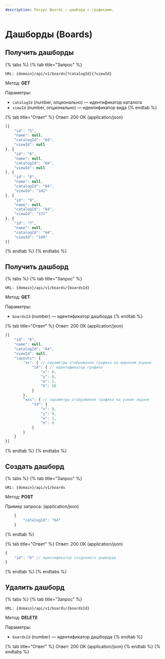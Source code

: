 ```yaml
---
description: Ресурс Boards — дашборд с графиками.
---
```


# Дашборды (Boards)

## Получить дашборды

{% tabs %}
{% tab title="Запрос" %}
```
URL: {domain}/api/v1/boards{?catalogId}{?viewId}
```

Метод: **GET**

Параметры:

* `catalogId` (number, опционально) — идентификатор каталога
* `viewId` (number, опционально) — идентификатор вида
{% endtab %}

{% tab title="Ответ" %}
Ответ: 200 OK (application/json)

```javascript
[{
    "id": "5",
    "name": null,
    "catalogId": "64",
    "viewId": null
}, {
    "id": "6",
    "name": null,
    "catalogId": "64",
    "viewId": null
}, {
    "id": "8",
    "name": null,
    "catalogId": "64",
    "viewId": "142"
}, {
    "id": "9",
    "name": null,
    "catalogId": "64",
    "viewId": "137"
}, {
    "id": "7",
    "name": null,
    "catalogId": "64",
    "viewId": "140"
}]
```
{% endtab %}
{% endtabs %}

## Получить дашборд

{% tabs %}
{% tab title="Запрос" %}
```
URL: {domain}/api/v1/boards/{boardsId}
```

Метод: **GET**

Параметры:

* `boardsId` (number) — идентификатор дашборда
{% endtab %}

{% tab title="Ответ" %}
Ответ: 200 OK (application/json)

```javascript
[{
    "id": "6",
    "name": null,
    "catalogId": "64",
    "viewId": null,
    "layouts": {
        "xs": { // параметры отображения графика на широком экране
            "14": { // идентификатор графика
                "x": 0,
                "y": 0,
                "w": 2,
                "h": 10
            }
        },
        "xxs": { // параметры отображения графика на узком экране
            "14": {
                "x": 0,
                "y": 0,
                "w": 1,
                "h": 4
            }
        }
    }
}]
```
{% endtab %}
{% endtabs %}

## Создать дашборд

{% tabs %}
{% tab title="Запрос" %}
```
URL: {domain}/api/v1/boards
```

Метод: **POST**

Пример запроса: (application/json)

```javascript
    {
        "catalogId": "64"
    }
```
{% endtab %}

{% tab title="Ответ" %}
Ответ: 200 OK (application/json)

```javascript
{
    "id": "6" // идентификатор созданного дашборда
}
```
{% endtab %}
{% endtabs %}

## Удалить дашборд

{% tabs %}
{% tab title="Запрос" %}
```
URL: {domain}/api/v1/boards/{boardsId}
```

Метод: **DELETE**

Параметры:

* `boardsId` (number) — идентификатор дашборда
{% endtab %}

{% tab title="Ответ" %}
Ответ: 200 OK (application/json)
{% endtab %}
{% endtabs %}
